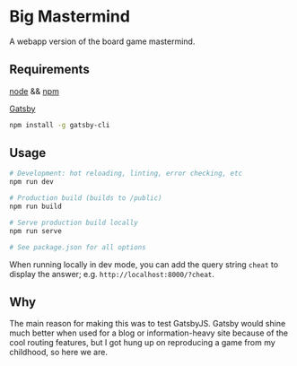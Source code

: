 # Big Mastermind

A webapp version of the board game mastermind.

## Requirements

[node](https://nodejs.dev) && [npm](https://www.npmjs.com/)

[Gatsby](https://www.gatsbyjs.org)

```bash
npm install -g gatsby-cli
```

## Usage

```bash
# Development: hot reloading, linting, error checking, etc
npm run dev

# Production build (builds to /public)
npm run build

# Serve production build locally
npm run serve

# See package.json for all options
```

When running locally in dev mode, you can add the query string `cheat` to display the answer; e.g. `http://localhost:8000/?cheat`.

## Why

The main reason for making this was to test GatsbyJS. Gatsby would shine much better when used for a blog or information-heavy site because of the cool routing features, but I got hung up on reproducing a game from my childhood, so here we are.
